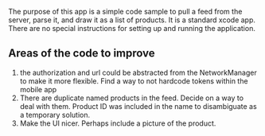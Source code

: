 The purpose of this app is a simple code sample to pull a feed from the server, parse it, and draw it as a list of products.
It is a standard xcode app. There are no special instructions for setting up and running the application.

## Areas of the code to improve

1. the authorization and url could be abstracted from the NetworkManager to make it more flexible. Find a way to not hardcode tokens within the mobile app
2. There are duplicate named products in the feed. Decide on a way to deal with them. Product ID was included in the name to disambiguate as a temporary solution.
3. Make the UI nicer. Perhaps include a picture of the product.

